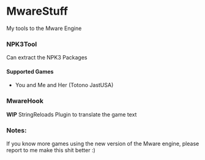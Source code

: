 # MwareStuff
My tools to the Mware Engine  

### NPK3Tool
Can extract the NPK3 Packages 

#### Supported Games
- You and Me and Her (Totono JastUSA)

### MwareHook
**WIP** StringReloads Plugin to translate the game text  


### Notes:
If you know more games using the new version of the Mware engine, please report to me make this shit better :)